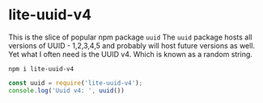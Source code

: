 # lite-uuid-v4
This is the slice of popular npm package `uuid` The `uuid` package hosts all versions of UUID - 1,2,3,4,5 and probably will host future versions as well. Yet what I often need is the UUID v4. Which is known as a random string.


`npm i lite-uuid-v4`


```javascript
const uuid = require('lite-uuid-v4');
console.log('Uuid v4: ', uuid())
```
